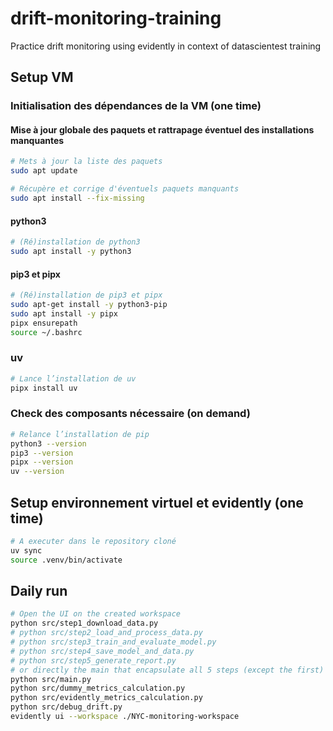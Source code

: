# drift-monitoring-training
Practice drift monitoring using evidently in context of datascientest training

## Setup VM

### Initialisation des dépendances de la VM (one time)

#### Mise à jour globale des paquets et rattrapage éventuel des installations manquantes

```bash
# Mets à jour la liste des paquets
sudo apt update

# Récupère et corrige d'éventuels paquets manquants
sudo apt install --fix-missing
```

#### python3

```bash
# (Ré)installation de python3
sudo apt install -y python3
```

#### pip3 et pipx

```bash
# (Ré)installation de pip3 et pipx
sudo apt-get install -y python3-pip
sudo apt install -y pipx
pipx ensurepath
source ~/.bashrc
```

### uv

```bash
# Lance l’installation de uv
pipx install uv
```

### Check des composants nécessaire (on demand)

```bash
# Relance l’installation de pip
python3 --version
pip3 --version
pipx --version
uv --version
```

## Setup environnement virtuel et evidently (one time)

```bash
# A executer dans le repository cloné
uv sync
source .venv/bin/activate
```

## Daily run
```bash
# Open the UI on the created workspace
python src/step1_download_data.py
# python src/step2_load_and_process_data.py
# python src/step3_train_and_evaluate_model.py
# python src/step4_save_model_and_data.py
# python src/step5_generate_report.py
# or directly the main that encapsulate all 5 steps (except the first)
python src/main.py
python src/dummy_metrics_calculation.py 
python src/evidently_metrics_calculation.py
python src/debug_drift.py
evidently ui --workspace ./NYC-monitoring-workspace
```

